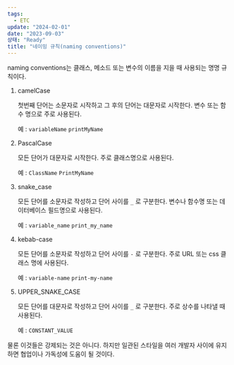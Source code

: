 ```yaml
---
tags:
  - ETC
update: "2024-02-01"
date: "2023-09-03"
상태: "Ready"
title: "네이밍 규칙(naming conventions)"
---
```

naming conventions는 클래스, 메소드 또는 변수의 이름을 지을 때 사용되는 명명 규칙이다. 

1. camelCase

    첫번째 단어는 소문자로 시작하고 그 후의 단어는 대문자로 시작한다. 변수 또는 함수 명으로 주로 사용된다. 

    예 : `variableName`  `printMyName`

1. PascalCase

    모든 단어가 대문자로 시작한다. 주로 클래스명으로 사용된다. 

    예 : `ClassName`  `PrintMyName`

1. snake_case

    모든 단어를 소문자로 작성하고 단어 사이를 `_` 로 구분한다. 변수나 함수명 또는 데이터베이스 필드명으로 사용된다. 

    예 : `variable_name`  `print_my_name`

1. kebab-case

    모든 단어를 소문자로 작성하고 단어 사이를 `-` 로 구분한다. 주로 URL 또는 css 클래스 명에 사용된다. 

    예 : `variable-name`  `print-my-name`

1. UPPER_SNAKE_CASE

    모든 단어를 대문자로 작성하고 단어 사이를 `_` 로 구분한다. 주로 상수를 나타낼 때 사용된다. 

    예 : `CONSTANT_VALUE`

물론 이것들은 강제되는 것은 아니다. 하지만 일관된 스타일을 여러 개발자 사이에 유지하면 협업이나 가독성에 도움이 될 것이다. 

